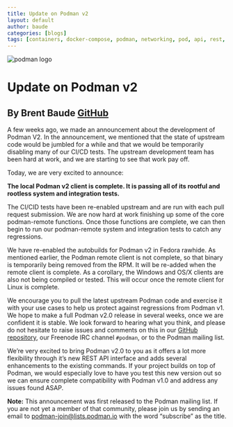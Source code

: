 ```yaml
---
title: Update on Podman v2
layout: default
author: baude
categories: [blogs]
tags: [containers, docker-compose, podman, networking, pod, api, rest, rest-api, v2]
---
```


![podman logo](../static/vectors/raw/podman.svg)

# Update on Podman v2

## By Brent Baude [GitHub](https://github.com/baude)

A few weeks ago, we made an announcement about the development of Podman V2. In the announcement, we mentioned that the state of upstream code would be jumbled for a while and that we would be temporarily disabling many of our CI/CD tests. The upstream development team has been hard at work, and we are starting to see that work pay off.

Today, we are very excited to announce:

**The local Podman v2 client is complete. It is passing all of its rootful and rootless system and integration tests.**

The CI/CID tests have been re-enabled upstream and are run with each pull request submission. We are now hard at work finishing up some of the core podman-remote functions. Once those functions are complete, we can then begin to run our podman-remote system and integration tests to catch any regressions.

We have re-enabled the autobuilds for Podman v2 in Fedora rawhide. As mentioned earlier, the Podman remote client is not complete, so that binary is temporarily being removed from the RPM. It will be re-added when the remote client is complete. As a corollary, the Windows and OS/X clients are also not being compiled or tested. This will occur once the remote client for Linux is complete.

We encourage you to pull the latest upstream Podman code and exercise it with your use cases to help us protect against regressions from Podman v1. We hope to make a full Podman v2.0 release in several weeks, once we are confident it is stable. We look forward to hearing what you think, and please do not hesitate to raise issues and comments on this in our [GitHub repository](https://github.com/containers/podman/issues), our Freenode IRC channel `#podman`, or to the Podman mailing list.

We’re very excited to bring Podman v2.0 to you as it offers a lot more flexibility through it’s new REST API interface and adds several enhancements to the existing commands. If your project builds on top of Podman, we would especially love to have you test this new version out so we can ensure complete compatibility with Podman v1.0 and address any issues found ASAP.

**Note:** This announcement was first released to the Podman mailing list. If you are not yet a member of that community, please join us by sending an email to [podman-join@lists.podman.io](mailto:podman-join@lists.podman.io?subject=subscribe) with the word “subscribe” as the title.
